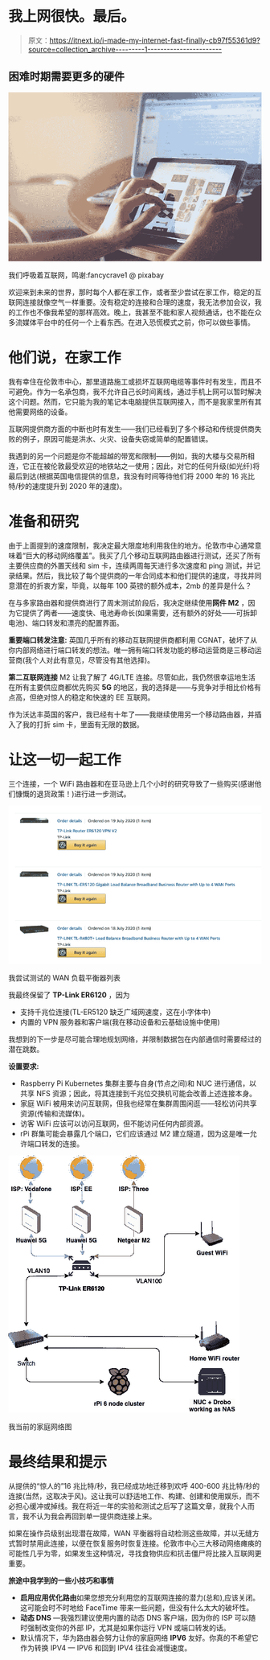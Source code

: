 # 我上网很快。最后。

> 原文：<https://itnext.io/i-made-my-internet-fast-finally-cb97f55361d9?source=collection_archive---------1----------------------->

## 困难时期需要更多的硬件

![](img/e4fb1a65c55a86dcc24d060c3de1c145.png)

我们呼吸着互联网，鸣谢:fancycrave1 @ pixabay

欢迎来到未来的世界，那时每个人都在家工作，或者至少尝试在家工作，稳定的互联网连接就像空气一样重要。没有稳定的连接和合理的速度，我无法参加会议，我的工作也不像我希望的那样高效。晚上，我甚至不能和家人视频通话，也不能在众多流媒体平台中的任何一个上看东西。在进入恐慌模式之前，你可以做些事情。

# 他们说，在家工作

我有幸住在伦敦市中心，那里道路施工或损坏互联网电缆等事件时有发生，而且不可避免。作为一名承包商，我不允许自己长时间离线，通过手机上网可以暂时解决这个问题。然而，它只能为我的笔记本电脑提供互联网接入，而不是我家里所有其他需要网络的设备。

互联网提供商方面的中断也时有发生——我们已经看到了多个移动和传统提供商失败的例子，原因可能是洪水、火灾、设备失窃或简单的配置错误。

我遇到的另一个问题是你不能超越的带宽和限制——例如，我的大楼与交易所相连，它正在被伦敦最受欢迎的地铁站之一使用；因此，对它的任何升级(如光纤)将最后到达(根据英国电信提供的信息，我没有时间等待他们将 2000 年的 16 兆比特/秒的速度提升到 2020 年的速度)。

# 准备和研究

由于上面提到的速度限制，我决定最大限度地利用我住的地方。伦敦市中心通常意味着“巨大的移动网络覆盖”。我买了几个移动互联网路由器进行测试，还买了所有主要供应商的外置天线和 sim 卡，连续两周每天进行多次速度和 ping 测试，并记录结果。然后，我比较了每个提供商的一年合同成本和他们提供的速度，寻找并同意潜在的折衷方案，毕竟，以每年 100 英镑的额外成本，2mb 的差异是什么？

在与多家路由器和提供商进行了周末测试阶段后，我决定继续使用**网件 M2** ，因为它提供了两者——速度快、电池寿命长(如果需要，还有额外的好处——可拆卸电池)、端口转发和漂亮的配置界面。

**重要端口转发注意:** 英国几乎所有的移动互联网提供商都利用 CGNAT，破坏了从你内部网络进行端口转发的想法。唯一拥有端口转发功能的移动运营商是三移动运营商(我个人对此有意见，尽管没有其他选择)。

**第二互联网连接** M2 让我了解了 4G/LTE 连接。尽管如此，我仍然很幸运地生活在所有主要供应商都优先购买 **5G** 的地区，我的选择是——与竞争对手相比价格有点高，但绝对惊人的稳定和快速的 EE 互联网。

作为沃达丰英国的客户，我已经有十年了——我继续使用另一个移动路由器，并插入了我的打折 sim 卡，里面有无限的数据。

# 让这一切一起工作

三个连接，一个 WiFi 路由器和在亚马逊上几个小时的研究导致了一些购买(感谢他们慷慨的退货政策！)进行进一步测试。

![](img/d8548abebf34c9796a51ea5ee24b44b5.png)

我尝试测试的 WAN 负载平衡器列表

我最终保留了 **TP-Link ER6120** ，因为

*   支持千兆位连接(TL-ER5120 缺乏广域网速度，这在小字体中)
*   内置的 VPN 服务器和客户端(我在移动设备和云基础设施中使用)

我想到的下一步是尽可能合理地规划网络，并限制数据包在内部通信时需要经过的潜在跳数。

**设置要求:**

*   Raspberry Pi Kubernetes 集群主要与自身(节点之间)和 NUC 进行通信，以共享 NFS 资源；因此，将其连接到千兆位交换机可能会改善上述连接本身。
*   家庭 WiFi 被用来访问互联网，但我也经常在集群周围闲逛——轻松访问共享资源(传输和流媒体)。
*   访客 WiFi 应该可以访问互联网，但不能访问任何内部资源。
*   rPi 群集可能会暴露几个端口，它们应该通过 M2 建立隧道，因为这是唯一允许端口转发的连接。

![](img/662353285a4926c567847c00a4db74de.png)

我当前的家庭网络图

# **最终结果和提示**

从提供的“惊人的”16 兆比特/秒，我已经成功地迁移到欢呼 400-600 兆比特/秒的连接(当然，这取决于风)。这让我可以舒适地工作、构建、创建和使用娱乐，而不必担心缓冲或掉线。我在将近一年的实验和测试之后写了这篇文章，就我个人而言，我不认为我会再回到单一提供商连接上来。

如果在操作员级别出现潜在故障，WAN 平衡器将自动检测这些故障，并以无缝方式暂时禁用此连接，以便在恢复服务时恢复连接。伦敦市中心三大移动网络瘫痪的可能性几乎为零，如果发生这种情况，寻找食物供应和抗击僵尸将比接入互联网更重要。

**旅途中我学到的一些小技巧和事情**

*   **启用应用优化路由**如果您想充分利用您的互联网连接的潜力(总和),应该关闭。这可能会时不时地给 FaceTime 带来一些问题，但没有什么太大的破坏性。
*   **动态 DNS** —我强烈建议使用内置的动态 DNS 客户端，因为你的 ISP 可以随时强制改变你的外部 IP，尤其是如果你运行 VPN 或端口转发的话。
*   默认情况下，华为路由器会努力让你的家庭网络 **IPV6** 友好。你真的不希望它作为转换 IPV4 — IPV6 和回到 IPV4 往往会减慢速度。